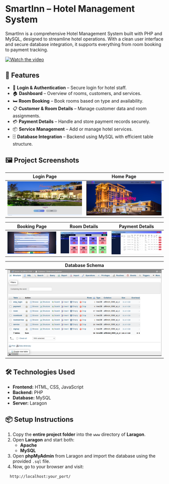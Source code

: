 # SmartInn – Hotel Management System

SmartInn is a comprehensive Hotel Management System built with PHP and MySQL, designed to streamline hotel operations. With a clean user interface and secure database integration, it supports everything from room booking to payment tracking.

[![Watch the video](https://img.youtube.com/vi/RwmNjIUiqxg/0.jpg)](https://www.youtube.com/watch?v=RwmNjIUiqxg)


## 🚀 Features

- 🔐 **Login & Authentication** – Secure login for hotel staff.
- 🏠 **Dashboard** – Overview of rooms, customers, and services.
- 🛏️ **Room Booking** – Book rooms based on type and availability.
- 📋 **Customer & Room Details** – Manage customer data and room assignments.
- 💳 **Payment Details** – Handle and store payment records securely.
- 📦 **Service Management** – Add or manage hotel services.
- 🗄️ **Database Integration** – Backend using MySQL with efficient table structure.

## 🖼️ Project Screenshots

| Login Page | Home Page |
|------------|-----------|
| ![](photos/Login_Page.png) | ![](photos/Home_Page.png) |

| Booking Page | Room Details | Payment Details |
|--------------|--------------|-----------------|
| ![](photos/Booking_1.png) | ![](photos/Room_details.png) | ![](photos/Payment_details.png) |

| Database Schema |
|-----------------|
| ![](photos/Database.png) |

## 🛠️ Technologies Used

- **Frontend:** HTML, CSS, JavaScript
- **Backend:** PHP
- **Database:** MySQL
- **Server:** Laragon

## 📦 Setup Instructions

1. Copy the **entire project folder** into the `www` directory of **Laragon**.
2. Open **Laragon** and start both:
   - **Apache**
   - **MySQL**
3. Open **phpMyAdmin** from Laragon and import the database using the provided `.sql` file.
4. Now, go to your browser and visit:

 ```bash
   http://localhost:your_port/

